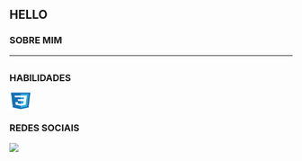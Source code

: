 ## HELLO

### SOBRE MIM

-----

##

### HABILIDADES

<div
style="diplay: inline_block"
>
  <img align="center" height="30" width="40" src="https://github.com/devicons/devicon/blob/master/icons/css3/css3-original.svg">
</div>

### REDES SOCIAIS

<div>
  <a href="" target="_blank">
    <img src="https://img.shields.io/badge/-Instagram-%23E4405F?style=for-the-badge&logo=instagram&logoColor=white">
  </a>
</div>
